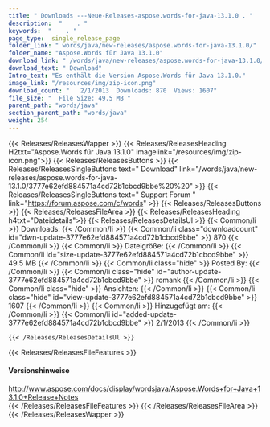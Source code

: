 ```yaml
---
title: " Downloads ---Neue-Releases-aspose.words-for-java-13.1.0 . "
description:  "    . " 
keywords:  "    . " 
page_type:  single_release_page
folder_link: " words/java/new-releases/aspose.words-for-java-13.1.0/"
folder_name: "Aspose.Words für Java 13.1.0"
download_link: " /words/java/new-releases/aspose.words-for-java-13.1.0/3777e62efd884571a4cd72b1cbcd9bbe"
download_text: " Download"
Intro_text: "Es enthält die Version Aspose.Words für Java 13.1.0."
image_link: "/resources/img/zip-icon.png"
download_count: "   2/1/2013  Downloads: 870  Views: 1607"
file_size: "  File Size: 49.5 MB "
parent_path: "words/java"
section_parent_path: "words/java"
weight: 254
---
```


{{< Releases/ReleasesWapper >}}
  {{< Releases/ReleasesHeading H2txt="Aspose.Words für Java 13.1.0" imagelink="/resources/img/zip-icon.png">}}
  {{< Releases/ReleasesButtons >}}
    {{< Releases/ReleasesSingleButtons text=" Download" link="/words/java/new-releases/aspose.words-for-java-13.1.0/3777e62efd884571a4cd72b1cbcd9bbe%20%20" >}}
    {{< Releases/ReleasesSingleButtons text=" Support Forum " link="https://forum.aspose.com/c/words" >}}
  {{< Releases/ReleasesButtons >}}
  {{< Releases/ReleasesFileArea >}}
    {{< Releases/ReleasesHeading h4txt="Dateidetails">}}
    {{< Releases/ReleasesDetailsUl >}}
            {{< Common/li >}} Downloads: {{< /Common/li >}}
      {{< Common/li class="downloadcount" id="dwn-update-3777e62efd884571a4cd72b1cbcd9bbe" >}} 870 {{< /Common/li >}}
      {{< Common/li >}} Dateigröße: {{< /Common/li >}}
      {{< Common/li id="size-update-3777e62efd884571a4cd72b1cbcd9bbe" >}} 49.5 MB {{< /Common/li >}} 
      {{< Common/li  class="hide" >}} Posted By: {{< /Common/li >}} 
      {{< Common/li class="hide" id="author-update-3777e62efd884571a4cd72b1cbcd9bbe" >}} romank {{< /Common/li >}}
      {{< Common/li class="hide" >}} Ansichten: {{< /Common/li >}}
      {{< Common/li class="hide" id="view-update-3777e62efd884571a4cd72b1cbcd9bbe" >}} 1607 {{< /Common/li >}}
      {{< Common/li >}} Hinzugefügt am: {{< /Common/li >}}
      {{< Common/li id="added-update-3777e62efd884571a4cd72b1cbcd9bbe" >}} 2/1/2013 {{< /Common/li >}} 

    {{< /Releases/ReleasesDetailsUl >}}

  {{< Releases/ReleasesFileFeatures >}}
      <h4>Versionshinweise</h4><div> <a href="http://www.aspose.com/docs/display/wordsjava/Aspose.Words+for+Java+13.1.0+Release+Notes">http://www.aspose.com/docs/display/wordsjava/Aspose.Words+for+Java+13.1.0+Release+Notes</a></div>
  {{< /Releases/ReleasesFileFeatures >}}
 {{< /Releases/ReleasesFileArea >}}
{{< /Releases/ReleasesWapper >}}



